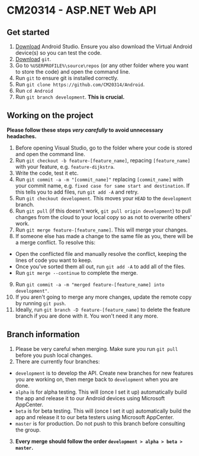 ﻿# CM20314 - ASP.NET Web API

## Get started
1. [Download](https://developer.android.com/studio?gclid=CjwKCAiApuCrBhAuEiwA8VJ6JtYdGVqpRrWEiE5orle0YI5dG0VDqxCplSIUY8VUAHVrhPc6IP7KEBoCYbEQAvD_BwE&gclsrc=aw.ds) Android Studio. Ensure you also download the Virtual Android device(s) so you can test the code.
2. [Download](https://git-scm.com/) `git`.
3. Go to `%USERPROFILE%\source\repos` (or any other folder where you want to store the code) and open the command line.
4. Run `git` to ensure git is installed correctly.
5. Run `git clone https://github.com/CM20314/Android`.
6. Run `cd Android`
6. Run `git branch development`. **This is crucial.**

## Working on the project
**Please follow these steps *very carefully* to avoid unnecessary headaches.**
1. Before opening Visual Studio, go to the folder where your code is stored and open the command line.
2. Run `git checkout -b feature-[feature_name]`, repacing `[feature_name]` with your feature, e.g. `feature-dijkstra`.
3. Write the code, test it etc.
4. Run `git commit -a -m "[commit_name]"` replacing `[commit_name]` with your commit name, e.g. `fixed case for same start and destination`. If this tells you to add files, run `git add -A` and retry.
5. Run `git checkout development`. This moves your `HEAD` to the `development` branch.
6. Run `git pull` (if this doesn't work, `git pull origin development`) to pull changes from the cloud to your local copy so as not to overwrite others' work.
7. Run `git merge feature-[feature_name]`. This will merge your changes.
8. If someone else has made a change to the same file as you, there will be a merge conflict. To resolve this:
* Open the conflicted file and manually resolve the conflict, keeping the lines of code you want to keep.
* Once you've sorted them all out, run `git add -A` to add all of the files.
* Run `git merge --continue` to complete the merge.
9. Run `git commit -a -m "merged feature-[feature_name] into development"`.
10. If you aren't going to merge any more changes, update the remote copy by running `git push`.
11. Ideally, run `git branch -D feature-[feature_name]` to delete the feature branch if you are done with it. You won't need it any more.

## Branch information
1. Please be very careful when merging. Make sure you run `git pull` before you push local changes.
2. There are currently four branches:
* `development` is to develop the API. Create new branches for new features you are working on, then merge back to `development` when you are done.
* `alpha` is for alpha testing. This will (once I set it up) automatically build the app and release it to our Android devices using Microsoft AppCenter.
* `beta` is for beta testing. This will (once I set it up) automatically build the app and release it to our beta testers using Microsoft AppCenter.
* `master` is for production. Do not push to this branch before consulting the group.
3. **Every merge should follow the order `development > alpha > beta > master`.**